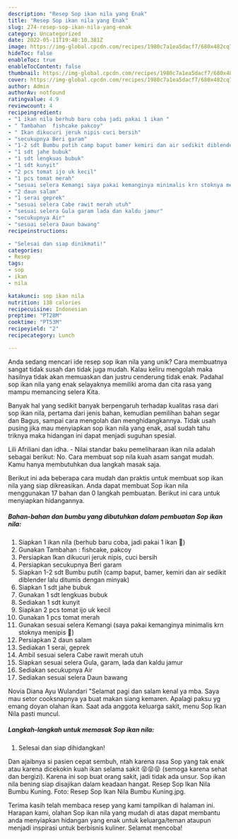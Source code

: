 ```yaml
---
description: "Resep Sop ikan nila yang Enak"
title: "Resep Sop ikan nila yang Enak"
slug: 274-resep-sop-ikan-nila-yang-enak
category: Uncategorized
date: 2022-05-11T19:48:10.381Z
image: https://img-global.cpcdn.com/recipes/1980c7a1ea5dacf7/680x482cq70/sop-ikan-nila-foto-resep-utama.jpg
hideToc: false
enableToc: true
enableTocContent: false
thumbnail: https://img-global.cpcdn.com/recipes/1980c7a1ea5dacf7/680x482cq70/sop-ikan-nila-foto-resep-utama.jpg
cover: https://img-global.cpcdn.com/recipes/1980c7a1ea5dacf7/680x482cq70/sop-ikan-nila-foto-resep-utama.jpg
author: Admin
authorAv: notfound
ratingvalue: 4.9
reviewcount: 4
recipeingredient:
- "1 ikan nila berhub baru coba jadi pakai 1 ikan "
- " Tambahan  fishcake pakcoy"
- " Ikan dikucuri jeruk nipis cuci bersih"
- "secukupnya Beri garam"
- "1-2 sdt Bumbu putih camp baput bamer kemiri dan air sedikit diblender lalu ditumis dengan minyak"
- "1 sdt jahe bubuk"
- "1 sdt lengkuas bubuk"
- "1 sdt kunyit"
- "2 pcs tomat ijo uk kecil"
- "1 pcs tomat merah"
- "sesuai selera Kemangi saya pakai kemanginya minimalis krn stoknya menipis "
- "2 daun salam"
- "1 serai geprek"
- "sesuai selera Cabe rawit merah utuh"
- "sesuai selera Gula garam lada dan kaldu jamur"
- "secukupnya Air"
- "sesuai selera Daun bawang"
recipeinstructions:

- "Selesai dan siap dinikmati!"
categories:
- Resep
tags:
- sop
- ikan
- nila

katakunci: sop ikan nila 
nutrition: 138 calories
recipecuisine: Indonesian
preptime: "PT28M"
cooktime: "PT53M"
recipeyield: "2"
recipecategory: Lunch

---
```





Anda sedang mencari ide resep sop ikan nila yang unik? Cara membuatnya sangat tidak susah dan tidak juga mudah. Kalau keliru mengolah maka hasilnya tidak akan memuaskan dan justru cenderung tidak enak. Padahal sop ikan nila yang enak selayaknya memiliki aroma dan cita rasa yang mampu memancing selera Kita.





Banyak hal yang sedikit banyak berpengaruh terhadap kualitas rasa dari sop ikan nila, pertama dari jenis bahan, kemudian pemilihan bahan segar dan Bagus, sampai cara mengolah dan menghidangkannya. Tidak usah pusing jika mau menyiapkan sop ikan nila yang enak,      asal sudah tahu triknya maka hidangan ini dapat menjadi suguhan spesial.














Lili Afriliani dan idha. - Nilai standar baku pemeliharaan ikan nila adalah sebagai berikut: No. Cara membuat sop nila kuah asam sangat mudah. Kamu hanya membutuhkan dua langkah masak saja.






Berikut ini ada beberapa cara mudah dan praktis untuk membuat sop ikan nila yang siap dikreasikan. Anda dapat membuat Sop ikan nila menggunakan 17 bahan dan 0 langkah pembuatan. Berikut ini cara untuk menyiapkan hidangannya.

<!--inarticleads1-->

##### Bahan-bahan dan bumbu yang dibutuhkan dalam pembuatan Sop ikan nila:

1. Siapkan 1 ikan nila (berhub baru coba, jadi pakai 1 ikan 😬)
1. Gunakan  Tambahan : fishcake, pakcoy
1. Persiapkan  Ikan dikucuri jeruk nipis, cuci bersih
1. Persiapkan secukupnya Beri garam
1. Siapkan 1-2 sdt Bumbu putih (camp baput, bamer, kemiri dan air sedikit diblender lalu ditumis dengan minyak)
1. Siapkan 1 sdt jahe bubuk
1. Gunakan 1 sdt lengkuas bubuk
1. Sediakan 1 sdt kunyit
1. Siapkan 2 pcs tomat ijo uk kecil
1. Gunakan 1 pcs tomat merah
1. Gunakan sesuai selera Kemangi (saya pakai kemanginya minimalis krn stoknya menipis 🙈)
1. Persiapkan 2 daun salam
1. Sediakan 1 serai, geprek
1. Ambil sesuai selera Cabe rawit merah utuh
1. Siapkan sesuai selera Gula, garam, lada dan kaldu jamur
1. Sediakan secukupnya Air
1. Sediakan sesuai selera Daun bawang


Novia Diana Ayu Wulandari &#34;Selamat pagi dan salam kenal ya mba. Saya mau setor cooksnapnya ya buat makan siang kemaren. Apalagi paksu yg emang doyan olahan ikan. Saat ada anggota keluarga sakit, menu Sop Ikan Nila pasti muncul. 

<!--inarticleads2-->

##### Langkah-langkah untuk memasak Sop ikan nila:


1. Selesai dan siap dihidangkan!

Dan ajaibnya si pasien cepat sembuh, ntah karena rasa Sop yang tak enak atau karena dicekokin kuah ikan selama sakit 😝😝😝 (semoga karena sehat dan bergizi). Karena ini sop buat orang sakit, jadi tidak ada unsur. Sop ikan nila bening siap disajikan dalam keadaan hangat. Resep Sop Ikan Nila Bumbu Kuning. Foto: Resep Sop Ikan Nila Bumbu Kuning.jpg. 

Terima kasih telah membaca resep yang kami tampilkan di halaman ini. Harapan kami, olahan Sop ikan nila yang mudah di atas dapat membantu anda menyiapkan hidangan yang enak untuk keluarga/teman ataupun menjadi inspirasi untuk berbisnis kuliner. Selamat mencoba!
